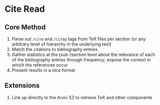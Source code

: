 # Cite Read

## Core Method
1. Parse out `/cite` and `/citep` tags from TeX files per section (or any arbitrary level of hierarchy in the underlying text)
2. Match the citations to bibliography entries
3. Gather statistics at the (sub-)section level about the relevance of each of the bibliography entries through frequency; expose the context in which the references occur
4. Present results in a nice format

## Extensions
1. Link up directly to the Arxiv S3 to retrieve TeX and other components
